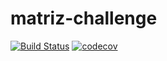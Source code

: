# matriz-challenge
[![Build Status](https://travis-ci.org/carloslimasis/matriz-challenge.svg?branch=master)](https://travis-ci.org/carloslimasis/matriz-challenge) [![codecov](https://codecov.io/gh/carloslimasis/matriz-challenge/branch/master/graph/badge.svg)](https://codecov.io/gh/carloslimasis/matriz-challenge)
